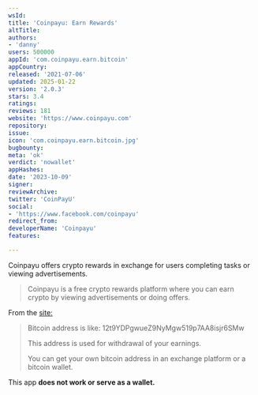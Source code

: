 ```yaml
---
wsId: 
title: 'Coinpayu: Earn Rewards'
altTitle: 
authors:
- 'danny'
users: 500000
appId: 'com.coinpayu.earn.bitcoin'
appCountry: 
released: '2021-07-06'
updated: 2025-01-22
version: '2.0.3'
stars: 3.4
ratings: 
reviews: 181
website: 'https://www.coinpayu.com'
repository: 
issue: 
icon: 'com.coinpayu.earn.bitcoin.jpg'
bugbounty: 
meta: 'ok'
verdict: 'nowallet'
appHashes: 
date: '2023-10-09'
signer: 
reviewArchive: 
twitter: 'CoinPayU'
social:
- 'https://www.facebook.com/coinpayu'
redirect_from: 
developerName: 'Coinpayu'
features: 

---
```


Coinpayu offers crypto rewards in exchange for users completing tasks or viewing advertisements.

> Coinpayu is a free crypto rewards platform where you can earn crypto by viewing advertisements or doing offers.

From the [site:](https://www.coinpayu.com/bitcoin)

> Bitcoin address is like: 12t9YDPgwueZ9NyMgw519p7AA8isjr6SMw
>
> This address is used for withdrawal of your earnings.
>
> You can get your own bitcoin address in an exchange platform or a bitcoin wallet.

This app **does not work or serve as a wallet.**